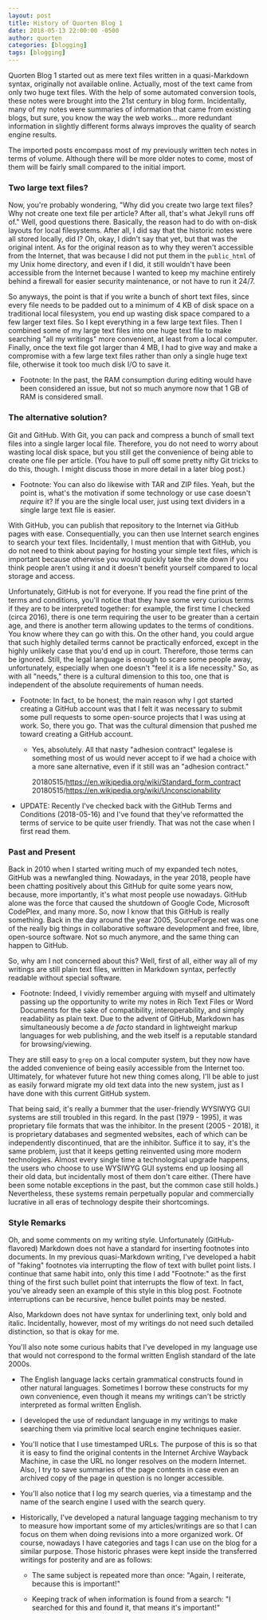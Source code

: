 ```yaml
---
layout: post
title: History of Quorten Blog 1
date: 2018-05-13 22:00:00 -0500
author: quorten
categories: [blogging]
tags: [blogging]
---
```


Quorten Blog 1 started out as mere text files written in a 
quasi-Markdown syntax, originally not available online.  Actually, most 
of the text came from only two huge text files.  With the help of some 
automated conversion tools, these notes were brought into the 21st 
century in blog form.  Incidentally, many of my notes were summaries of 
information that came from existing blogs, but sure, you know the way 
the web works... more redundant information in slightly different forms 
always improves the quality of search engine results.

The imported posts encompass most of my previously written tech notes in 
terms of volume.  Although there will be more older notes to come, most 
of them will be fairly small compared to the initial import.

<!-- more -->

### Two large text files?

Now, you're probably wondering, "Why did you create two large text
files?  Why not create one text file per article?  After all, that's
what Jekyll runs off of."  Well, good questions there.  Basically, the
reason had to do with on-disk layouts for local filesystems.  After
all, I did say that the historic notes were all stored locally, did I?
Oh, okay, I didn't say that yet, but that was the original intent.  As
for the original reason as to why they weren't accessible from the
Internet, that was because I did not put them in the `public_html` of
my Unix home directory, and even if I did, it still wouldn't have been
accessible from the Internet because I wanted to keep my machine
entirely behind a firewall for easier security maintenance, or not
have to run it 24/7.

So anyways, the point is that if you write a bunch of short text
files, since every file needs to be padded out to a minimum of 4 KB of
disk space on a traditional local filesystem, you end up wasting disk
space compared to a few larger text files.  So I kept everything in a
few large text files.  Then I combined some of my large text files
into one huge text file to make searching "all my writings" more
convenient, at least from a local computer.  Finally, once the text
file got larger than 4 MB, I had to give way and make a compromise
with a few large text files rather than only a single huge text file,
otherwise it took too much disk I/O to save it.

* Footnote: In the past, the RAM consumption during editing would have
  been considered an issue, but not so much anymore now that 1 GB of
  RAM is considered small.

### The alternative solution?

Git and GitHub.  With Git, you can pack and compress a bunch of small
text files into a single larger local file.  Therefore, you do not
need to worry about wasting local disk space, but you still get the
convenience of being able to create one file per article.  (You have
to pull off some pretty nifty Git tricks to do this, though.  I might
discuss those in more detail in a later blog post.)

* Footnote: You can also do likewise with TAR and ZIP files.  Yeah,
  but the point is, what's the motivation if some technology or use
  case doesn't _require_ it?  If you are the single local user, just
  using text dividers in a single large text file is easier.

With GitHub, you can publish that repository to the Internet via
GitHub pages with ease.  Consequentially, you can then use Internet
search engines to search your text files.  Incidentally, I must
mention that with GitHub, you do not need to think about paying for
hosting your simple text files, which is important because otherwise
you would quickly take the site down if you think people aren't using
it and it doesn't benefit yourself compared to local storage and
access.

Unfortunately, GitHub is not for everyone.  If you read the fine print
of the terms and conditions, you'll notice that they have some very
curious terms if they are to be interpreted together: for example, the
first time I checked (circa 2016), there is one term requiring the
user to be greater than a certain age, and there is another term
allowing updates to the terms of conditions.  You know where they can
go with this.  On the other hand, you could argue that such highly
detailed terms cannot be practically enforced, except in the highly
unlikely case that you'd end up in court.  Therefore, those terms can
be ignored.  Still, the legal language is enough to scare some people
away, unfortunately, especially when one doesn't "feel it is a life
necessity."  So, as with all "needs," there is a cultural dimension to
this too, one that is independent of the absolute requirements of
human needs.

* Footnote: In fact, to be honest, the main reason why I got started
  creating a GitHub account was that I felt it was necessary to submit
  some pull requests to some open-source projects that I was using at
  work.  So, there you go.  That was the cultural dimension that
  pushed me toward creating a GitHub account.

    * Yes, absolutely.  All that nasty "adhesion contract" legalese is
      something most of us would never accept to if we had a choice
      with a more sane alternative, even if it still was an "adhesion
      contract."

      20180515/https://en.wikipedia.org/wiki/Standard_form_contract  
      20180515/https://en.wikipedia.org/wiki/Unconscionability

* UPDATE: Recently I've checked back with the GitHub Terms and
  Conditions (2018-05-16) and I've found that they've reformatted the
  terms of service to be quite user friendly.  That was not the case
  when I first read them.

### Past and Present

Back in 2010 when I started writing much of my expanded tech notes,
GitHub was a newfangled thing.  Nowadays, in the year 2018, people
have been chatting positively about this GitHub for quite some years
now, because, more importantly, it's what most people use nowadays.
GitHub alone was the force that caused the shutdown of Google Code,
Microsoft CodePlex, and many more.  So, now I know that this GitHub is
really something.  Back in the day around the year 2005,
SourceForge.net was one of the really big things in collaborative
software development and free, libre, open-source software.  Not so
much anymore, and the same thing can happen to GitHub.

So, why am I not concerned about this?  Well, first of all, either way
all of my writings are still plain text files, written in Markdown
syntax, perfectly readable without special software.

* Footnote: Indeed, I vividly remember arguing with myself and
  ultimately passing up the opportunity to write my notes in Rich Text
  Files or Word Documents for the sake of compatibility,
  interoperability, and simply readability as plain text.  Due to the
  advent of GitHub, Markdown has simultaneously become a _de facto_
  standard in lightweight markup languages for web publishing, and the
  web itself is a reputable standard for browsing/viewing.

They are still easy to `grep` on a local computer system, but they now
have the added convenience of being easily accessible from the
Internet too.  Ultimately, for whatever future hot new thing comes
along, I'll be able to just as easily forward migrate my old text data
into the new system, just as I have done with this current GitHub
system.

That being said, it's really a bummer that the user-friendly WYSIWYG
GUI systems are still troubled in this regard.  In the past (1979 -
1995), it was proprietary file formats that was the inhibitor.  In the
present (2005 - 2018), it is proprietary databases and segmented
websites, each of which can be independently discontinued, that are
the inhibitor.  Suffice it to say, it's the same problem, just that it
keeps getting reinvented using more modern technologies.  Almost every
single time a technological upgrade happens, the users who choose to
use WYSIWYG GUI systems end up loosing all their old data, but
incidentally most of them don't care either.  (There have been some
notable exceptions in the past, but the common case still holds.)
Nevertheless, these systems remain perpetually popular and
commercially lucrative in all eras of technology despite their
shortcomings.

### Style Remarks

Oh, and some comments on my writing style.  Unfortunately
(GitHub-flavored) Markdown does not have a standard for inserting
footnotes into documents.  In my previous quasi-Markdown writing, I've
developed a habit of "faking" footnotes via interrupting the flow of
text with bullet point lists.  I continue that same habit into, only
this time I add "Footnote:" as the first thing of the first such
bullet point that interrupts the flow of text.  In fact, you've
already seen an example of this style in this blog post.  Footnote
interruptions can be recursive, hence bullet points may be nested.

Also, Markdown does not have syntax for underlining text, only bold
and italic.  Incidentally, however, most of my writings do not need
such detailed distinction, so that is okay for me.

You'll also note some curious habits that I've developed in my
language use that would not correspond to the formal written English
standard of the late 2000s.

* The English language lacks certain grammatical constructs found in
  other natural languages.  Sometimes I borrow these constructs for my
  own convenience, even though it means my writings can't be strictly
  interpreted as formal written English.

* I developed the use of redundant language in my writings to make
  searching them via primitive local search engine techniques easier.

* You'll notice that I use timestamped URLs.  The purpose of this is
  so that it is easy to find the original contents in the Internet
  Archive Wayback Machine, in case the URL no longer resolves on the
  modern Internet.  Also, I try to save summaries of the page contents
  in case even an archived copy of the page in question is no longer
  accessible.

* You'll also notice that I log my search queries, via a timestamp and
  the name of the search engine I used with the search query.

* Historically, I've developed a natural language tagging mechanism to
  try to measure how important some of my articles/writings are so
  that I can focus on them when doing revisions into a more organized
  work.  Of course, nowadays I have categories and tags I can use on
  the blog for a similar purpose.  Those historic phrases were kept
  inside the transferred writings for posterity and are as follows:

    * The same subject is repeated more than once: "Again, I
      reiterate, because this is important!"

    * Keeping track of when information is found from a search: "I
      searched for this and found it, that means it's important!"
